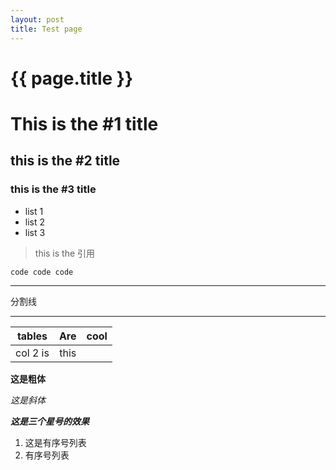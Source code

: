 ```yaml
---
layout: post
title: Test page
---
```


{{ page.title }}
================
# This is the #1 title
## this is the #2 title
### this is the #3 title

* list 1
* list 2
* list 3

> this is the 引用 

` code code code `

***
分割线
***

|tables    |Are      |cool      |
|----------|:-------:|---------:|
|col 2 is  | this    |          |


**这是粗体**

*这是斜体*

***这是三个星号的效果***

1. 这是有序号列表
2. 有序号列表
